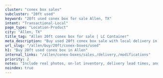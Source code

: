 ```yaml
---
cluster: "conex box sales"
subcluster: "20ft used"
keyword: "20ft used conex box for sale Allen, TX"
intent: "Transactional-Local"
page_type: "Location-Product"
city: "Allen, TX"
title_tag: "Allen 20ft conex box for sale | LC Container"
meta_description: "Buy used 20ft conex box sale with local delivery in Allen, TX. LC Container — local Since 2003. Request a fast quote today."
url_slug: "/allen/buy/20ft/conex-boxes/used"
h1: "Buy 20ft used conex box in Allen"
internal_links: "/allen/conex-boxes/sales,/delivery,/modifications"
priority: 2
notes: "Include real photos, on-lot inventory, delivery lead times, and financing info."
noindex: true
---
```


<!-- TODO: Add unique city/inventory copy, images, and internal links here. -->
